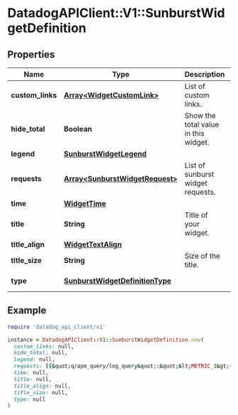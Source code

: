 # DatadogAPIClient::V1::SunburstWidgetDefinition

## Properties

| Name             | Type                                                                | Description                          | Notes                           |
| ---------------- | ------------------------------------------------------------------- | ------------------------------------ | ------------------------------- |
| **custom_links** | [**Array&lt;WidgetCustomLink&gt;**](WidgetCustomLink.md)            | List of custom links.                | [optional]                      |
| **hide_total**   | **Boolean**                                                         | Show the total value in this widget. | [optional]                      |
| **legend**       | [**SunburstWidgetLegend**](SunburstWidgetLegend.md)                 |                                      | [optional]                      |
| **requests**     | [**Array&lt;SunburstWidgetRequest&gt;**](SunburstWidgetRequest.md)  | List of sunburst widget requests.    |                                 |
| **time**         | [**WidgetTime**](WidgetTime.md)                                     |                                      | [optional]                      |
| **title**        | **String**                                                          | Title of your widget.                | [optional]                      |
| **title_align**  | [**WidgetTextAlign**](WidgetTextAlign.md)                           |                                      | [optional]                      |
| **title_size**   | **String**                                                          | Size of the title.                   | [optional]                      |
| **type**         | [**SunburstWidgetDefinitionType**](SunburstWidgetDefinitionType.md) |                                      | [default to &#39;sunburst&#39;] |

## Example

```ruby
require 'datadog_api_client/v1'

instance = DatadogAPIClient::V1::SunburstWidgetDefinition.new(
  custom_links: null,
  hide_total: null,
  legend: null,
  requests: [{&quot;q/apm_query/log_query&quot;:&quot;&lt;METRIC_1&gt;{&lt;SCOPE_1&gt;}&quot;}],
  time: null,
  title: null,
  title_align: null,
  title_size: null,
  type: null
)
```
